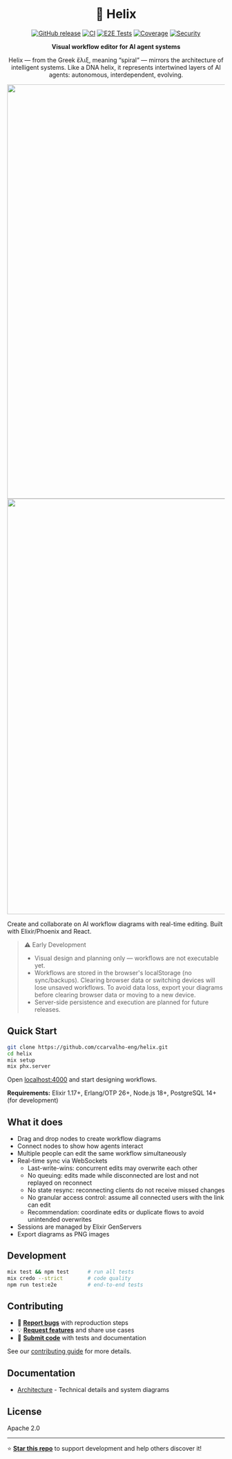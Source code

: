 <div align="center">

# 🧬 Helix

[![GitHub release](https://img.shields.io/github/v/release/ccarvalho-eng/helix?style=flat-square)](https://github.com/ccarvalho-eng/helix/releases)
[![CI](https://img.shields.io/github/actions/workflow/status/ccarvalho-eng/helix/ci.yml?style=flat-square&logo=github-actions)](https://github.com/ccarvalho-eng/helix/actions/workflows/ci.yml)
[![E2E Tests](https://img.shields.io/github/actions/workflow/status/ccarvalho-eng/helix/nightly-e2e-tests.yml?style=flat-square&logo=playwright&label=E2E)](https://github.com/ccarvalho-eng/helix/actions/workflows/nightly-e2e-tests.yml)
[![Coverage](https://img.shields.io/codecov/c/github/ccarvalho-eng/helix?style=flat-square)](https://codecov.io/gh/ccarvalho-eng/helix)
[![Security](https://img.shields.io/github/actions/workflow/status/ccarvalho-eng/helix/security.yml?style=flat-square&label=Security)](https://github.com/ccarvalho-eng/helix/actions/workflows/security.yml)

**Visual workflow editor for AI agent systems**

Helix — from the Greek ἕλιξ, meaning “spiral” — mirrors the architecture of intelligent systems. Like a DNA helix, it represents intertwined layers of AI agents: autonomous, interdependent, evolving. 

<img width="1621" height="959" alt="Screenshot 2025-09-24 at 11 35 33" src="https://github.com/user-attachments/assets/541fec84-f229-4970-825f-99cca4205628" />

<img width="1623" height="962" alt="Screenshot 2025-09-24 at 11 39 13" src="https://github.com/user-attachments/assets/0dd6a01f-d754-4017-a956-64ee3156f1e5" />

</div>

Create and collaborate on AI workflow diagrams with real-time editing. Built with Elixir/Phoenix and React.

> ⚠️ Early Development
>
> - Visual design and planning only — workflows are not executable yet.
> - Workflows are stored in the browser's localStorage (no sync/backups). Clearing browser data or switching devices will lose unsaved workflows. To avoid data loss, export your diagrams before clearing browser data or moving to a new device.
> - Server-side persistence and execution are planned for future releases.

## Quick Start

```bash
git clone https://github.com/ccarvalho-eng/helix.git
cd helix
mix setup
mix phx.server
```

Open [localhost:4000](http://localhost:4000) and start designing workflows.

**Requirements:** Elixir 1.17+, Erlang/OTP 26+, Node.js 18+, PostgreSQL 14+ (for development)

## What it does

- Drag and drop nodes to create workflow diagrams
- Connect nodes to show how agents interact
- Multiple people can edit the same workflow simultaneously
- Real-time sync via WebSockets
  - Last-write-wins: concurrent edits may overwrite each other
  - No queuing: edits made while disconnected are lost and not replayed on reconnect
  - No state resync: reconnecting clients do not receive missed changes
  - No granular access control: assume all connected users with the link can edit
  - Recommendation: coordinate edits or duplicate flows to avoid unintended overwrites
- Sessions are managed by Elixir GenServers
- Export diagrams as PNG images

## Development

```bash
mix test && npm test      # run all tests
mix credo --strict        # code quality
npm run test:e2e          # end-to-end tests
```

## Contributing

- 🐛 **[Report bugs](https://github.com/ccarvalho-eng/helix/issues)** with reproduction steps
- 💡 **[Request features](https://github.com/ccarvalho-eng/helix/discussions)** and share use cases
- 🔧 **[Submit code](https://github.com/ccarvalho-eng/helix/pulls)** with tests and documentation

See our [contributing guide](CONTRIBUTING.md) for more details.

## Documentation

- [Architecture](docs/architecture.md) - Technical details and system diagrams

## License

Apache 2.0

---

⭐ **[Star this repo](https://github.com/ccarvalho-eng/helix/stargazers)** to support development and help others discover it!
